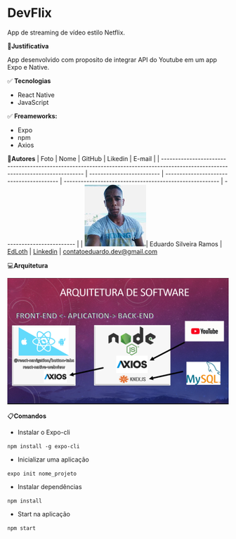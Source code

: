 # DevFlix
App de streaming de vídeo estilo Netflix.



:dart:**Justificativa**

App desenvolvido com proposito de integrar API do Youtube em um app Expo e Native.


:white_check_mark: **Tecnologias**

- React Native
- JavaScript

:white_check_mark: **Freameworks:**

- Expo
- npm
- Axios


 :medal_sports:**Autores**
| Foto                                                                                                                             | Nome                      | GitHub                                   | Likedin                                                 | E-mail                    |
| -------------------------------------------------------------------------------------------------------------------------------- | ------------------------- | ---------------------------------------- | ------------------------------------------------------- | ------------------------- |
| <img src="./Doc/Eduardo.jpg"  >| Eduardo Silveira Ramos | [EdLoth](https://github.com/EdLoth) | [Linkedin](https://www.linkedin.com/in/eduardo-ramos-31413b1a2/) | contatoeduardo.dev@gmail.com


:computer:**Arquitetura**

![arquitetura](Doc/Dev.png)



:clipboard:**Comandos**

* Instalar o Expo-cli

`npm install -g expo-cli`

* Inicializar uma aplicação

`expo init nome_projeto`

* Instalar dependências

`npm install`

* Start na aplicação

`npm start`
